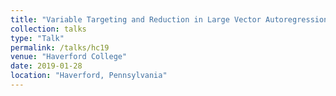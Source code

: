 ```yaml
---
title: "Variable Targeting and Reduction in Large Vector Autoregressions with Applications to Workforce Indicators"
collection: talks
type: "Talk"
permalink: /talks/hc19
venue: "Haverford College"
date: 2019-01-28
location: "Haverford, Pennsylvania"
---
```

